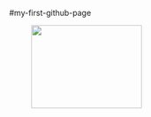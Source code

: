 #my-first-github-page
<div id="screenshot">
 <figure>
<img src="sreenshot/images.jpg" width="200" height="150" </figure>
 
